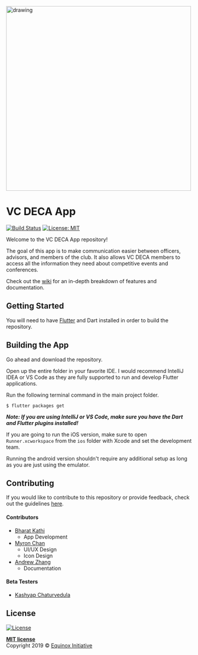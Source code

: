 <img src="https://github.com/BK1031/VC-DECA-flutter/blob/master/images/vcdeca_blue_trans.png" alt="drawing" width="500"/>

# VC DECA App

[![Build Status](https://travis-ci.org/Equinox-Initiative/VC-DECA-flutter.svg?branch=master)](https://travis-ci.org/Equinox-Initiative/VC-DECA-flutter)
[![License: MIT](https://img.shields.io/badge/License-MIT-yellow.svg)](https://opensource.org/licenses/MIT)

Welcome to the VC DECA App repository!

The goal of this app is to make communication easier between officers, advisors, and members of the club. It also allows VC DECA members to access all the information they need about competitive events and conferences.

Check out the [wiki](https://github.com/Equinox-Initiative/VC-DECA-flutter/wiki) for an in-depth breakdown of features and documentation.

## Getting Started

You will need to have [Flutter](https://flutter.io) and Dart installed in order to build the repository.

## Building the App

Go ahead and download the repository.

Open up the entire folder in your favorite IDE. I would recommend IntelliJ IDEA or VS Code as they are fully supported to run and develop Flutter applications.

Run the following terminal command in the main project folder.

`$ flutter packages get`

***Note: If you are using IntelliJ or VS Code, make sure you have the Dart and Flutter plugins installed!***

If you are going to run the iOS version, make sure to open `Runner.xcworkspace` from the `ios` folder with Xcode and set the development team.

Running the android version shouldn't require any additional setup as long as you are just using the emulator.

## Contributing

If you would like to contribute to this repository or provide feedback, check out the guidelines [here](Contributing).

#### Contributors
- [Bharat Kathi](http://github.com/bk1031)
    - App Development
- [Myron Chan](https://github.com/orgs/Equinox-Initiative/people/MC1217)
    - UI/UX Design
    - Icon Design
- [Andrew Zhang](https://github.com/orgs/Equinox-Initiative/people/azhang11)
    - Documentation

#### Beta Testers
- [Kashyap Chaturvedula](https://github.com/orgs/Equinox-Initiative/people/Kashyap456)

## License

[![License](http://img.shields.io/:license-mit-blue.svg?style=flat-square)](http://badges.mit-license.org)

**[MIT license](http://opensource.org/licenses/mit-license.php)**  
Copyright 2019 © <a href="http://github.com/equinox-initiative" target="_blank">Equinox Initiative</a>